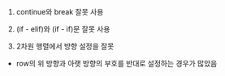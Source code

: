 1. continue와 break 잘못 사용

2. (if - elif)와 (if - if)문 잘못 사용  


3. 2차원 행렬에서 방향 설정을 잘못
- row의 위 방향과 아랫 방향의 부호를 반대로 설정하는 경우가 많았음
